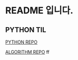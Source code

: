 # README 입니다.

## PYTHON TIL
[PYTHON REPO](https://github.com/kimdj4e/TIL/tree/master/python)

[ALGORITHM REPO](https://github.com/kimdj4e/TIL/tree/master/algorythm)
ff
